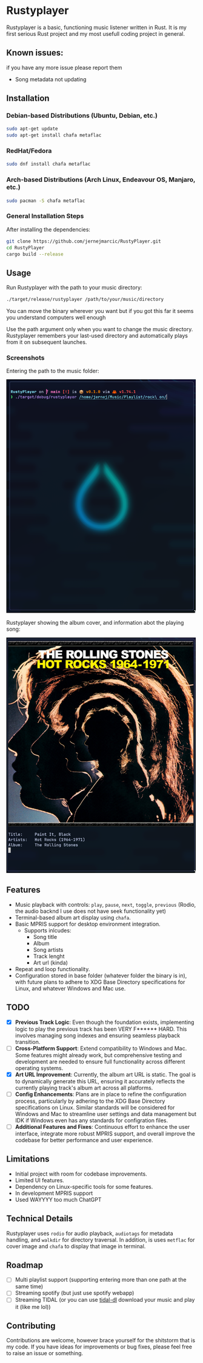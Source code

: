 # Rustyplayer

Rustyplayer is a basic, functioning music listener written in Rust. It is my first serious Rust project and my most usefull coding project in general.

## Known issues:
if you have any more issue please report them
 - Song metadata not updating

## Installation

### Debian-based Distributions (Ubuntu, Debian, etc.)

```bash
sudo apt-get update
sudo apt-get install chafa metaflac
```

### RedHat/Fedora

```bash
sudo dnf install chafa metaflac
```

### Arch-based Distributions (Arch Linux, Endeavour OS, Manjaro, etc.)

```bash
sudo pacman -S chafa metaflac
```

### General Installation Steps

After installing the dependencies:

```bash
git clone https://github.com/jernejmarcic/RustyPlayer.git
cd RustyPlayer
cargo build --release
```

## Usage

Run Rustyplayer with the path to your music directory:

```bash
./target/release/rustyplayer /path/to/your/music/directory
```

You can move the binary wherever you want but if you got this far it seems you understand computers well enough

Use the path argument only when you want to change the music directory. Rustyplayer remembers your last-used directory and automatically plays from it on subsequent launches.

### Screenshots

Entering the path to the music folder:

<img src="screenshots/20240212_11h48m00s_grim.png" alt="Entering the Music path to Rustyplayer" width="500"/><br>

Rustyplayer showing the album cover, and information abot the playing song:

<img src="screenshots/20240212_11h48m39s_grim.png" alt="Rusty player playing music" width="500"/><br>


## Features

- Music playback with controls: `play`, `pause`, `next`, `toggle`, `previous` (Rodio, the audio backnd I use does not have seek functionality yet)
- Terminal-based album art display using `chafa`.
- Basic MPRIS support for desktop environment integration.
  - Supports inlcudes: 
    - Song title
    - Album
    - Song artists
    - Track lenght
    - Art url (kinda)
- Repeat and loop functionality.
- Configuration stored in base folder (whatever folder the binary is in), with future plans to adhere to XDG Base Directory specifications for Linux, and whatever Windows and Mac use.

## TODO

- [x] **Previous Track Logic**: Even though the foundation exists, implementing logic to play the previous track has been VERY F****** HARD. This involves managing song indexes and ensuring seamless playback transition.
- [ ] **Cross-Platform Support**: Extend compatibility to Windows and Mac. Some features might already work, but comprehensive testing and development are needed to ensure full functionality across different operating systems.
- [x] **Art URL Improvement**: Currently, the album art URL is static. The goal is to dynamically generate this URL, ensuring it accurately reflects the currently playing track's album art across all platforms.
- [ ] **Config Enhancements**: Plans are in place to refine the configuration process, particularly by adhering to the XDG Base Directory specifications on Linux. Similar standards will be considered for Windows and Mac to streamline user settings and data management but IDK if Windows even has any standards for configration files.
- [ ] **Additional Features and Fixes**: Continuous effort to enhance the user interface, integrate more robust MPRIS support, and overall improve the codebase for better performance and user experience.

## Limitations

- Initial project with room for codebase improvements.
- Limited UI features.
- Dependency on Linux-specific tools for some features.
- In development MPRIS support
- Used WAYYYY too much ChatGPT

## Technical Details

Rustyplayer uses `rodio` for audio playback, `audiotags` for metadata handling, and `walkdir` for directory traversal.
In addition, is uses `metflac` for cover image and `chafa` to display that image in terminal.

## Roadmap
- [ ] Multi playlist support (supporting entering more than one path at the same time)
- [ ] Streaming spotify (but just use spotify webapp)
- [ ] Streaming TIDAL (or you can use [tidal-dl](https://github.com/yaronzz/Tidal-Media-Downloader) download your music and play it (like me lol))

## Contributing

Contributions are welcome, however brace yourself for the shitstorm that is my code. If you have ideas for improvements or bug fixes, please feel free to raise an issue or something.

